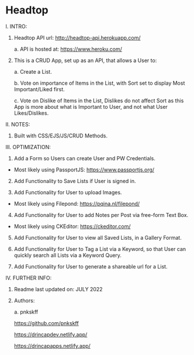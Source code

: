 # Headtop

I. INTRO:

  1. Headtop API url: http://headtop-api.herokuapp.com/
  
     a. API is hosted at: https://www.heroku.com/

  2. This is a CRUD App, set up as an API, that allows a User to:

     a. Create a List.

     b. Vote on importance of Items in the List, with Sort set to display Most Important/Liked first.

     c. Vote on Dislike of Items in the List, Dislikes do not affect Sort as this App is more about what is Important to User, and not what User Likes/Dislikes.

II. NOTES:

  1. Built with CSS/EJS/JS/CRUD Methods.

III. OPTIMIZATION:

  1. Add a Form so Users can create User and PW Credentials.
  
  - Most likely using PassportJS: https://www.passportjs.org/

  2. Add Functionality to Save Lists if User is signed in.
  
  3. Add Functionality for User to upload Images.
  
  - Most likely using Filepond: https://pqina.nl/filepond/
  
  4. Add Functionality for User to add Notes per Post via free-form Text Box.
  
  - Most likely using CKEditor: https://ckeditor.com/
  
  5. Add Functionality for User to view all Saved Lists, in a Gallery Format.
  
  6. Add Functionality for User to Tag a List via a Keyword, so that User can quickly search all Lists via a Keyword Query.
  
  7. Add Functionality for User to generate a shareable url for a List.

IV. FURTHER INFO:

  1. Readme last updated on: JULY 2022

  2. Authors:

     a. pnkskff

     https://github.com/pnkskff

     https://drincapdev.netlify.app/

     https://drincapapps.netlify.app/
